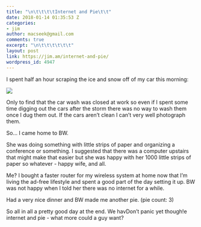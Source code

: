 ```yaml
---
title: "\n\t\t\t\tInternet and Pie\t\t"
date: 2018-01-14 01:35:53 Z
categories:
- jim
author: macseek@gmail.com
comments: true
excerpt: "\n\t\t\t\t\t\t"
layout: post
link: https://jim.am/internet-and-pie/
wordpress_id: 4947
---
```


I spent half an hour scraping the ice and snow off of my car this morning:




![](https://lh3.googleusercontent.com/I7LH1vX1_LE73Jx8tAaN3DhwJ9VPLa8NsqQwTwgOjbWfu3f909kgq21RCOrauuSUy7Y4cWBv0BLvgKMpHG9kTVjW0Y-KRvVW_vAGQY6XbW7vC8XybTDRx_syAP4sxEg9SdN6BFzxuaQrGQUVR4tcwZg8oOaoqICNgV6P0VP9dWSFRB0k7Fi_-VL2ThZTS6o4aR5whfspkUky15zqDznwKvTwgYA3Frf8UY64OrH3jnMtPYhs-rki7qI6V2SOYhjgjB9HPUdgy9BB2Psv0BGnXDQgM4MvVBnR6ZQmr8HAX5dB0vSYqV-mnX48gnj0V4qyaiB6-n4oC0-a3-8dN-dbKiJBSPBVRSHJCHU1PJGmjzoLEzJ_N61P24SCF-BKHRvikHPGa0JLbnqSeSz0TEwqMV_gGLQ2QgUImaQxF5LPw6yrgGLhsxUEfx3jd6nrzx8Sq5pQOcp3Lt7LfoV_XT9ZoSvcOp400LaWhUq2aiqlusY4tnRaEqdgcH4YiJ_2TsHtyS8XV_W217r8C9_5XlTR9-LzDUs6R6nq_l99oaYbWXewWaAAx1lz2CbdSjqUU-Xl96KMFFMrqD5PHzsBGUPGsNa40Qb-HipVxudu3Zfn=w1198-h898-no)




Only to find that the car wash was closed at work so even if I spent some time digging out the cars after the storm there was no way to wash them once I dug them out. If the cars aren’t clean I can’t very well photograph them.  

So… I came home to BW.




She was doing something with little strips of paper and organizing a conference or something. I suggested that there was a computer upstairs that might make that easier but she was happy with her 1000 little strips of paper so whatever - happy wife, and all.




Me? I bought a faster router for my wireless system at home now that I’m living the ad-free lifestyle and spent a good part of the day setting it up. BW was not happy when I told her there was no internet for a while.




Had a very nice dinner and BW made me another pie. (pie count: 3)




So all in all a pretty good day at the end. We havDon’t panic yet though!e internet and pie - what more could a guy want?


		
